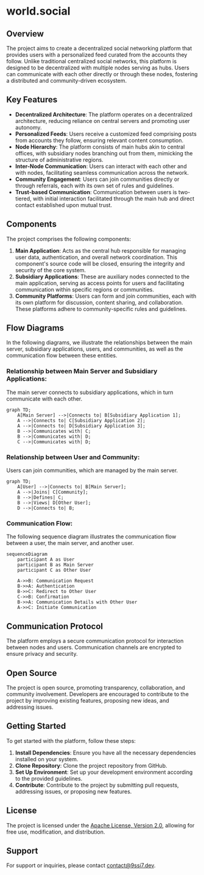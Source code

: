 # world.social

## Overview

The project aims to create a decentralized social networking platform that provides users with a personalized feed curated from the accounts they follow. Unlike traditional centralized social networks, this platform is designed to be decentralized with multiple nodes serving as hubs. Users can communicate with each other directly or through these nodes, fostering a distributed and community-driven ecosystem.

## Key Features

- **Decentralized Architecture**: The platform operates on a decentralized architecture, reducing reliance on central servers and promoting user autonomy.
- **Personalized Feeds**: Users receive a customized feed comprising posts from accounts they follow, ensuring relevant content consumption.
- **Node Hierarchy**: The platform consists of main hubs akin to central offices, with subsidiary nodes branching out from them, mimicking the structure of administrative regions.
- **Inter-Node Communication**: Users can interact with each other and with nodes, facilitating seamless communication across the network.
- **Community Engagement**: Users can join communities directly or through referrals, each with its own set of rules and guidelines.
- **Trust-based Communication**: Communication between users is two-tiered, with initial interaction facilitated through the main hub and direct contact established upon mutual trust.

## Components

The project comprises the following components:

1. **Main Application**: Acts as the central hub responsible for managing user data, authentication, and overall network coordination. This component's source code will be closed, ensuring the integrity and security of the core system.
2. **Subsidiary Applications**: These are auxiliary nodes connected to the main application, serving as access points for users and facilitating communication within specific regions or communities.
3. **Community Platforms**: Users can form and join communities, each with its own platform for discussion, content sharing, and collaboration. These platforms adhere to community-specific rules and guidelines.

## Flow Diagrams

In the following diagrams, we illustrate the relationships between the main server, subsidiary applications, users, and communities, as well as the communication flow between these entities.

### Relationship between Main Server and Subsidiary Applications:

The main server connects to subsidiary applications, which in turn communicate with each other.

```mermaid
graph TD;
    A[Main Server] -->|Connects to| B[Subsidiary Application 1];
    A -->|Connects to| C[Subsidiary Application 2];
    A -->|Connects to| D[Subsidiary Application 3];
    B -->|Communicates with| C;
    B -->|Communicates with| D;
    C -->|Communicates with| D;
```

### Relationship between User and Community:

Users can join communities, which are managed by the main server.

```mermaid
graph TD;
    A[User] -->|Connects to| B[Main Server];
    A -->|Joins| C[Community];
    B -->|Defines| C;
    B -->|Views| D[Other User];
    D -->|Connects to| B;
```

### Communication Flow:

The following sequence diagram illustrates the communication flow between a user, the main server, and another user.

```mermaid
sequenceDiagram
    participant A as User
    participant B as Main Server
    participant C as Other User
    
    A->>B: Communication Request
    B->>A: Authentication
    B->>C: Redirect to Other User
    C->>B: Confirmation
    B->>A: Communication Details with Other User
    A->>C: Initiate Communication
```

## Communication Protocol

The platform employs a secure communication protocol for interaction between nodes and users. Communication channels are encrypted to ensure privacy and security.

## Open Source

The project is open source, promoting transparency, collaboration, and community involvement. Developers are encouraged to contribute to the project by improving existing features, proposing new ideas, and addressing issues.

## Getting Started

To get started with the platform, follow these steps:

1. **Install Dependencies**: Ensure you have all the necessary dependencies installed on your system.
2. **Clone Repository**: Clone the project repository from GitHub.
3. **Set Up Environment**: Set up your development environment according to the provided guidelines.
4. **Contribute**: Contribute to the project by submitting pull requests, addressing issues, or proposing new features.

## License

The project is licensed under the [Apache License, Version 2.0](LICENSE), allowing for free use, modification, and distribution.

## Support

For support or inquiries, please contact [contact@9ssi7.dev](mailto:contact@9ssi7.dev).